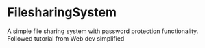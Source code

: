 # FilesharingSystem
A simple file sharing system with password protection functionality.
Followed tutorial from Web dev simplified
